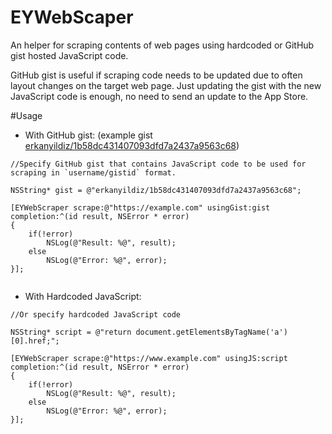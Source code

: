 # EYWebScaper
An helper for scraping contents of web pages using hardcoded or GitHub gist hosted JavaScript code.

GitHub gist is useful if scraping code needs to be updated due to often layout changes on the target web page. Just updating the gist with the new JavaScript code is enough, no need to send an update to the App Store.

#Usage

- With GitHub gist:  (example gist [erkanyildiz/1b58dc431407093dfd7a2437a9563c68](https://gist.github.com/erkanyildiz/1b58dc431407093dfd7a2437a9563c68))

```
//Specify GitHub gist that contains JavaScript code to be used for scraping in `username/gistid` format.

NSString* gist = @"erkanyildiz/1b58dc431407093dfd7a2437a9563c68";

[EYWebScraper scrape:@"https://example.com" usingGist:gist completion:^(id result, NSError * error)
{
    if(!error)
        NSLog(@"Result: %@", result);
    else
        NSLog(@"Error: %@", error);
}];
    
```
    
- With Hardcoded JavaScript:
```
//Or specify hardcoded JavaScript code

NSString* script = @"return document.getElementsByTagName('a')[0].href;";

[EYWebScraper scrape:@"https://www.example.com" usingJS:script completion:^(id result, NSError * error)
{
    if(!error)
        NSLog(@"Result: %@", result);
    else
        NSLog(@"Error: %@", error);
}];
```
